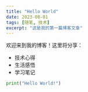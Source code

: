 ```yaml
---
title: "Hello World"
date: 2023-08-01
tags: [随笔, 技术]
excerpt: "这是我的第一篇博客文章"
---
```


欢迎来到我的博客！这里将分享：

- 技术心得
- 生活感悟
- 学习笔记

```python
print("Hello World!")
```